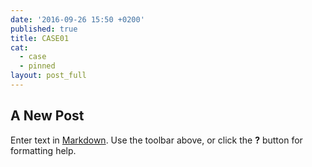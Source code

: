 ```yaml
---
date: '2016-09-26 15:50 +0200'
published: true
title: CASE01
cat:
  - case
  - pinned
layout: post_full
---
```

## A New Post

Enter text in [Markdown](http://daringfireball.net/projects/markdown/). Use the toolbar above, or click the **?** button for formatting help.
